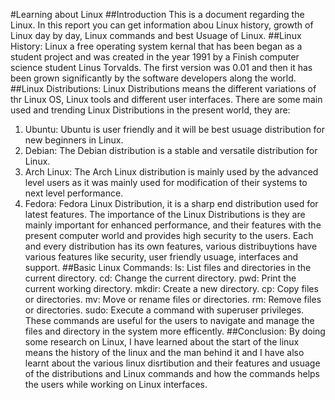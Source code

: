 #Learning about Linux
##Introduction
This is a document regarding the Linux. In this report you can get information abou Linux history, growth of Linux day by day, Linux commands and best Usuage of Linux.
##Linux History:
Linux a free operating system kernal that has been began as a student project and was created in the year 1991 by a Finish computer science student Linus Torvalds. The first version was 0.01 and then it has been grown significantly by the software developers along the world.
##Linux Distributions:
Linux Distributions means the different variations of thr Linux OS, Linux tools and different user interfaces. There are some main used and trending Linux Distributions in the present world, they are:
1. Ubuntu: Ubuntu is user friendly and it will be best usuage distribution for new beginners in Linux.
2. Debian: The Debian distribution is a stable and versatile distribution for Linux.
3. Arch Linux: The Arch Linux distribution is mainly used by the advanced level users as it was mainly used for modification of their systems to next level performance.
4. Fedora: Fedora Linux Distribution, it is a sharp end distribution used for latest features.
The importance of the Linux Distributions is they are mainly important for enhanced performance, and their features with the present computer world and provides high security to the users.
Each and every distribution has its own features, various distribuytions have various features like security, user friendly usuage, interfaces and support.
##Basic Linux Commands:
ls: List files and directories in the current directory.
cd: Change the current directory.
pwd: Print the current working directory.
mkdir: Create a new directory.
cp: Copy files or directories.
mv: Move or rename files or directories.
rm: Remove files or directories.
sudo: Execute a command with superuser privileges.
These commands are useful for the users to navigate and manage the files and directory in the system more efficently.
##Conclusion:
By doing some research on Linux, I have learned about the start of the linux means the history of the linux and the man behind it and I have also learnt about the various linux disrtibution and their features and usuage of the distributions and Linux commands and how the commands helps the users while working on Linux interfaces.
